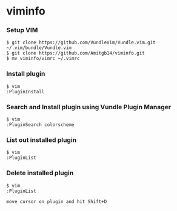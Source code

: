 # viminfo



### Setup VIM
    $ git clone https://github.com/VundleVim/Vundle.vim.git ~/.vim/bundle/Vundle.vim
    $ git clone https://github.com/Amitgb14/viminfo.git
    $ mv viminfo/vimrc ~/.vimrc
    
    
### Install plugin

    $ vim
    :PluginInstall
    
    
### Search and Install plugin using Vundle Plugin Manager

    $ vim
    :PluginSearch colorscheme
    
    
### List out installed plugin

    $ vim
    :PluginList
    
    
### Delete installed plugin

    $ vim
    :PluginList
    
    move cursor on plugin and hit Shift+D
